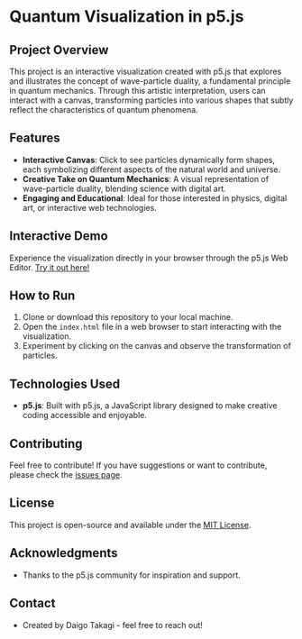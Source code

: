 # Quantum Visualization in p5.js

## Project Overview
This project is an interactive visualization created with p5.js that explores and illustrates the concept of wave-particle duality, a fundamental principle in quantum mechanics. Through this artistic interpretation, users can interact with a canvas, transforming particles into various shapes that subtly reflect the characteristics of quantum phenomena.

## Features
- **Interactive Canvas**: Click to see particles dynamically form shapes, each symbolizing different aspects of the natural world and universe.
- **Creative Take on Quantum Mechanics**: A visual representation of wave-particle duality, blending science with digital art.
- **Engaging and Educational**: Ideal for those interested in physics, digital art, or interactive web technologies.

## Interactive Demo
Experience the visualization directly in your browser through the p5.js Web Editor. [Try it out here!](https://editor.p5js.org/Taq_1836/sketches/IUPyM4cDMl)

## How to Run
1. Clone or download this repository to your local machine.
2. Open the `index.html` file in a web browser to start interacting with the visualization.
3. Experiment by clicking on the canvas and observe the transformation of particles.

## Technologies Used
- **p5.js**: Built with p5.js, a JavaScript library designed to make creative coding accessible and enjoyable.

## Contributing
Feel free to contribute! If you have suggestions or want to contribute, please check the [issues page](https://github.com/Op27/quantum-visualization-p5js/issues).

## License
This project is open-source and available under the [MIT License]([link-to-your-license-file](https://github.com/Op27/quantum-visualization-p5js/blob/main/LICENSE)).

## Acknowledgments
- Thanks to the p5.js community for inspiration and support.

## Contact
- Created by Daigo Takagi - feel free to reach out!
